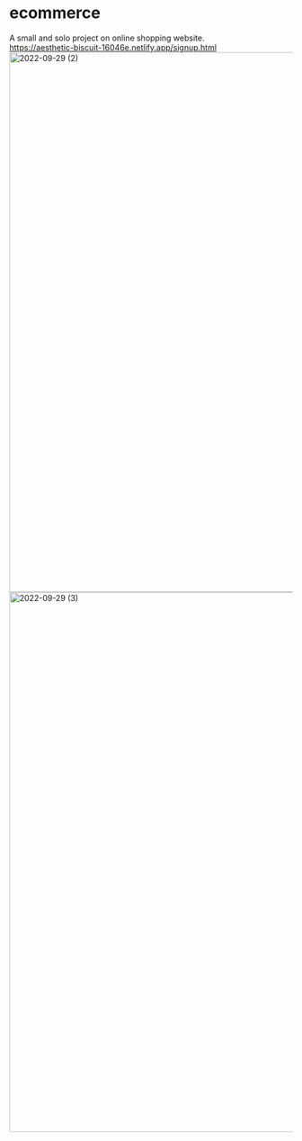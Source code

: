 # ecommerce
A small  and solo project on online shopping website.</br>
https://aesthetic-biscuit-16046e.netlify.app/signup.html
<br>
<img width="960" alt="2022-09-29 (2)" src="https://user-images.githubusercontent.com/103635506/192999675-a1ab325b-c673-4033-b41b-d720f89c65c2.png">
<img width="960" alt="2022-09-29 (3)" src="https://user-images.githubusercontent.com/103635506/192999697-ad5d1025-ed86-4e62-bda9-4d242ce9dfc7.png">
